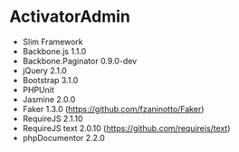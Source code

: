 ActivatorAdmin
==============

- Slim Framework
- Backbone.js 1.1.0
- Backbone.Paginator 0.9.0-dev
- jQuery 2.1.0
- Bootstrap 3.1.0
- PHPUnit
- Jasmine 2.0.0
- Faker 1.3.0 (https://github.com/fzaninotto/Faker)
- RequireJS 2.1.10
- RequireJS text 2.0.10 (https://github.com/requirejs/text)
- phpDocumentor 2.2.0
